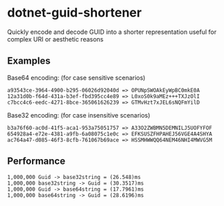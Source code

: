 # dotnet-guid-shortener
Quickly encode and decode GUID into a shorter representation useful for complex URI or aesthetic reasons

## Examples
Base64 encoding:
(for case sensitive scenarios)

```
a93543ce-3964-4900-b295-06026d92040d => OPUNpSWOAkEyWpBC0mkE0A  
12a31d0b-f64d-431a-b3ef-fbd395cc4e89 => L0xoS0k9aMEz+++TXJzOlI  
c7bcc4c6-eedc-4271-8bce-365061626239 => GTMvHzt7xJEL6sNQFmYilD  
```

Base32 encoding:
(for case insensitive scenarios)

```
b3a76f60-ac0d-41f5-aca1-953a75051757 => A33O2ZWBMN5DEMNILJ5UOFYFOF  
654928a4-e72e-4381-a9fb-6a08075c1e0c => EFKSUSZFHPAHEJ56VGE4A4SHYA  
ac764a47-d085-46f3-8cfb-761067b69ace => HSSMHWWQQ64NEM46NHI4MWVG5M  
```


## Performance

```
1,000,000 Guid -> base32string = (26.548)ms
1,000,000 base32string -> Guid = (30.3517)ms
1,000,000 Guid -> base64string = (17.7961)ms
1,000,000 base64string -> Guid = (28.6196)ms
```

